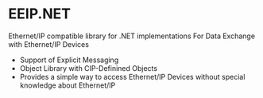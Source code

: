 # EEIP.NET
Ethernet/IP compatible library for .NET implementations
For Data Exchange with Ethernet/IP Devices

- Support of Explicit Messaging
- Object Library with CIP-Definined Objects
- Provides a simple way to access Ethernet/IP Devices without special knowledge about Ethernet/IP
